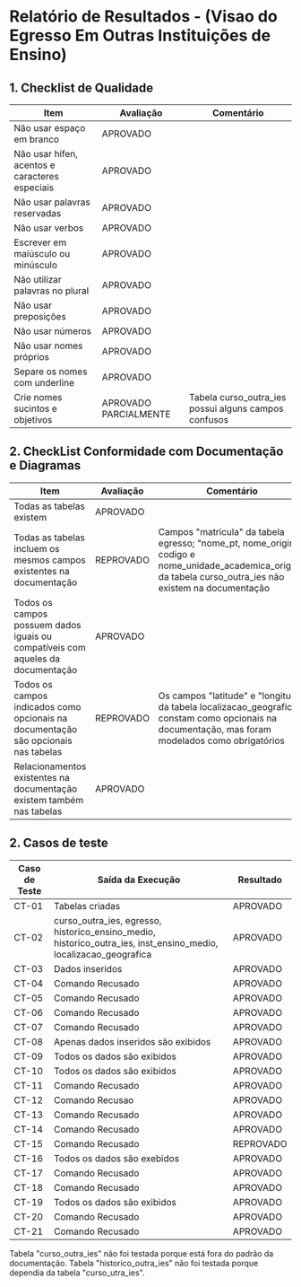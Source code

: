 # Relatório de Resultados - (Visao do Egresso Em Outras Instituições de Ensino)

## 1. Checklist de Qualidade
|Item|Avaliação|Comentário|
|-------------|-----------------|----------|
|Não usar espaço em branco|APROVADO||
|Não usar hífen, acentos e caracteres especiais|APROVADO||
|Não usar palavras reservadas|APROVADO||
|Não usar verbos|APROVADO||
|Escrever em maiúsculo ou minúsculo|APROVADO||
|Não utilizar palavras no plural|APROVADO||
|Não usar preposições|APROVADO||
|Não usar números|APROVADO||
|Não usar nomes próprios|APROVADO||
|Separe os nomes com underline|APROVADO||
|Crie nomes sucintos e objetivos|APROVADO PARCIALMENTE|Tabela curso_outra_ies possui alguns campos confusos|

## 2. CheckList Conformidade com Documentação e Diagramas

|Item|Avaliação|Comentário|
|-------------|-----------------|----------|
|Todas as tabelas existem|APROVADO||
|Todas as tabelas incluem os mesmos campos existentes na documentação|REPROVADO|Campos "matricula" da tabela egresso; "nome_pt, nome_original, codigo e nome_unidade_academica_original da tabela curso_outra_ies  não existem na documentação|
|Todos os campos possuem dados iguais ou compatíveis com aqueles da documentação|APROVADO||
|Todos os campos indicados como opcionais na documentação são opcionais nas tabelas|REPROVADO|Os campos "latitude" e "longitude" da tabela localizacao_geografica constam como opcionais na documentação, mas foram modelados como obrigatórios|
|Relacionamentos existentes na documentação existem também nas tabelas|APROVADO||

## 2. Casos de teste

|Caso de Teste|Saída da Execução|Resultado|
|-------------|-----------------|----------|
|CT-01|Tabelas criadas|APROVADO|
|CT-02|curso_outra_ies, egresso, historico_ensino_medio, historico_outra_ies, inst_ensino_medio, localizacao_geografica|APROVADO|
|CT-03|Dados inseridos|APROVADO|
|CT-04|Comando Recusado|APROVADO|
|CT-05|Comando Recusado|APROVADO|
|CT-06|Comando Recusado|APROVADO|
|CT-07|Comando Recusado|APROVADO|
CT-08|Apenas dados inseridos são exibidos|APROVADO|
CT-09|Todos os dados são exibidos|APROVADO|
CT-10|Todos os dados são exibidos|APROVADO|
CT-11|Comando Recusado|APROVADO|
CT-12|Comando Recusao|APROVADO|
CT-13|Comando Recusado|APROVADO|
CT-14|Comando Recusado|APROVADO|
CT-15|Comando Recusado|REPROVADO|
CT-16|Todos os dados são exebidos|APROVADO|
CT-17|Comando Recusado|APROVADO|
CT-18|Comando Recusado|APROVADO|
CT-19|Todos os dados são exibidos|APROVADO|
CT-20|Comando Recusado|APROVADO|
CT-21|Comando Recusado|APROVADO|

Tabela "curso_outra_ies" não foi testada porque está fora do padrão da documentação.
Tabela "historico_outra_ies" não foi testada porque dependia da tabela "curso_utra_ies".